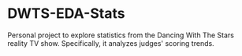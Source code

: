 # DWTS-EDA-Stats
Personal project to explore statistics from the Dancing With The Stars reality TV show. Specifically, it analyzes judges' scoring trends.

